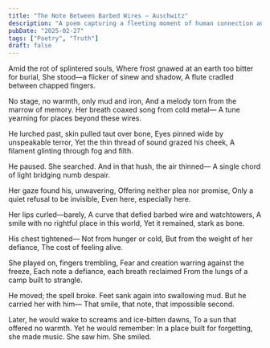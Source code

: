 ```yaml
---
title: "The Note Between Barbed Wires – Auschwitz"
description: "A poem capturing a fleeting moment of human connection and defiance in the darkest of places."
pubDate: "2025-02-27"
tags: ["Poetry", "Truth"]
draft: false
---
```


Amid the rot of splintered souls,
Where frost gnawed at an earth too bitter for burial,
She stood—a flicker of sinew and shadow,
A flute cradled between chapped fingers.

No stage, no warmth, only mud and iron,
And a melody torn from the marrow of memory.
Her breath coaxed song from cold metal—
A tune yearning for places beyond these wires.

He lurched past, skin pulled taut over bone,
Eyes pinned wide by unspeakable terror,
Yet the thin thread of sound grazed his cheek,
A filament glinting through fog and filth.

He paused.
She searched.
And in that hush, the air thinned—
A single chord of light bridging numb despair.

Her gaze found his, unwavering,
Offering neither plea nor promise,
Only a quiet refusal to be invisible,
Even here, especially here.

Her lips curled—barely,
A curve that defied barbed wire and watchtowers,
A smile with no rightful place in this world,
Yet it remained, stark as bone.

His chest tightened—
Not from hunger or cold,
But from the weight of her defiance,
The cost of feeling alive.

She played on, fingers trembling,
Fear and creation warring against the freeze,
Each note a defiance, each breath reclaimed
From the lungs of a camp built to strangle.

He moved; the spell broke.
Feet sank again into swallowing mud.
But he carried her with him—
That smile, that note, that impossible second.

Later, he would wake to screams and ice-bitten dawns,
To a sun that offered no warmth.
Yet he would remember:
In a place built for forgetting, she made music.
She saw him.
She smiled. 